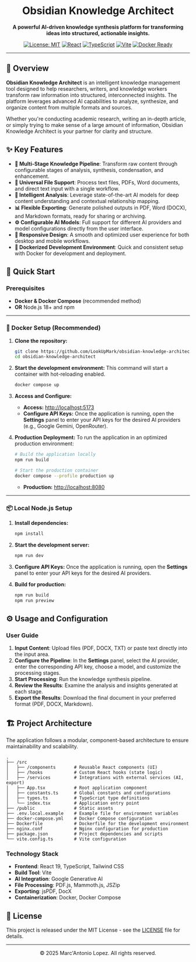 <div align="center">
  <h1>Obsidian Knowledge Architect</h1>
  <p><strong>A powerful AI-driven knowledge synthesis platform for transforming ideas into structured, actionable insights.</strong></p>
  
  <p>
    <a href="https://opensource.org/licenses/MIT"><img src="https://img.shields.io/badge/License-MIT-yellow.svg" alt="License: MIT"></a>
    <a href="https://reactjs.org/"><img src="https://img.shields.io/badge/React-19.1.1-blue.svg" alt="React"></a>
    <a href="https://www.typescriptlang.org/"><img src="https://img.shields.io/badge/TypeScript-5.8.2-blue.svg" alt="TypeScript"></a>
    <a href="https://vitejs.dev/"><img src="https://img.shields.io/badge/Vite-6.2.0-purple.svg" alt="Vite"></a>
    <a href="https://www.docker.com/"><img src="https://img.shields.io/badge/Docker-Ready-blue.svg?logo=docker" alt="Docker Ready"></a>
  </p>
</div>

---

## 🌟 Overview

**Obsidian Knowledge Architect** is an intelligent knowledge management tool designed to help researchers, writers, and knowledge workers transform raw information into structured, interconnected insights. The platform leverages advanced AI capabilities to analyze, synthesize, and organize content from multiple formats and sources.

Whether you're conducting academic research, writing an in-depth article, or simply trying to make sense of a large amount of information, Obsidian Knowledge Architect is your partner for clarity and structure.

## ✨ Key Features

- **🔄 Multi-Stage Knowledge Pipeline**: Transform raw content through configurable stages of analysis, synthesis, condensation, and enhancement.
- **📁 Universal File Support**: Process text files, PDFs, Word documents, and direct text input with a single workflow.
- **🧠 Intelligent Analysis**: Leverage state-of-the-art AI models for deep content understanding and contextual relationship mapping.
- **📊 Flexible Exporting**: Generate polished outputs in PDF, Word (DOCX), and Markdown formats, ready for sharing or archiving.
- **⚙️ Configurable AI Models**: Full support for different AI providers and model configurations directly from the user interface.
- **📱 Responsive Design**: A smooth and optimized user experience for both desktop and mobile workflows.
- **🐳 Dockerized Development Environment**: Quick and consistent setup with Docker for development and deployment.

## 🚀 Quick Start

### Prerequisites

- **Docker & Docker Compose** (recommended method)
- **OR** Node.js 18+ and npm

---

### 🐳 Docker Setup (Recommended)

1.  **Clone the repository:**
    ```bash
    git clone https://github.com/LookUpMark/obsidian-knowledge-architect.git
    cd obsidian-knowledge-architect
    ```

2.  **Start the development environment:**
    This command will start a container with hot-reloading enabled.
    ```bash
    docker compose up
    ```

3.  **Access and Configure:**
    - **Access:** [http://localhost:5173](http://localhost:5173)
    - **Configure API Keys:** Once the application is running, open the **Settings** panel to enter your API keys for the desired AI providers (e.g., Google Gemini, OpenRouter).

4.  **Production Deployment:**
    To run the application in an optimized production environment:
    ```bash
    # Build the application locally
    npm run build
    
    # Start the production container
    docker compose --profile production up
    ```
    - **Production:** [http://localhost:8080](http://localhost:8080)

---

### 📦 Local Node.js Setup

1.  **Install dependencies:**
    ```bash
    npm install
    ```

2.  **Start the development server:**
    ```bash
    npm run dev
    ```

3.  **Configure API Keys:**
    Once the application is running, open the **Settings** panel to enter your API keys for the desired AI providers.

4.  **Build for production:**
    ```bash
    npm run build
    npm run preview
    ```

## ⚙️ Usage and Configuration

### User Guide

1.  **Input Content**: Upload files (PDF, DOCX, TXT) or paste text directly into the input area.
2.  **Configure the Pipeline**: In the **Settings** panel, select the AI provider, enter the corresponding API key, choose a model, and customize the processing stages.
3.  **Start Processing**: Run the knowledge synthesis pipeline.
4.  **Review the Results**: Examine the analysis and insights generated at each stage.
5.  **Export the Results**: Download the final document in your preferred format (PDF, DOCX, Markdown).

## 🏗️ Project Architecture

The application follows a modular, component-based architecture to ensure maintainability and scalability.

```
.
├── /src
│   ├── /components       # Reusable React components (UI)
│   ├── /hooks            # Custom React hooks (state logic)
│   ├── /services         # Integrations with external services (AI, export)
│   ├── App.tsx           # Root application component
│   ├── constants.ts      # Global constants and configurations
│   ├── types.ts          # TypeScript type definitions
│   └── index.tsx         # Application entry point
├── /public               # Static assets
├── .env.local.example    # Example file for environment variables
├── docker-compose.yml    # Docker Compose configuration
├── Dockerfile            # Dockerfile for the development environment
├── nginx.conf            # Nginx configuration for production
├── package.json          # Project dependencies and scripts
└── vite.config.ts        # Vite configuration
```

### Technology Stack

-   **Frontend**: React 19, TypeScript, Tailwind CSS
-   **Build Tool**: Vite
-   **AI Integration**: Google Generative AI
-   **File Processing**: PDF.js, Mammoth.js, JSZip
-   **Exporting**: jsPDF, DocX
-   **Containerization**: Docker, Docker Compose

## 📄 License

This project is released under the MIT License - see the [LICENSE](LICENSE) file for details.

---

<div align="center">
  © 2025 Marc'Antonio Lopez. All rights reserved.
</div>
